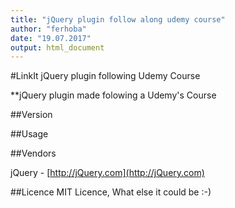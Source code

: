 ```yaml
---
title: "jQuery plugin follow along udemy course"
author: "ferhoba"
date: "19.07.2017"
output: html_document
---
```

#LinkIt jQuery plugin following Udemy Course

**jQuery plugin made folowing a Udemy's Course

##Version

##Usage

##Vendors

jQuery - [http://jQuery.com](http://jQuery.com)

##Licence
MIT Licence, What else it could be :-)
